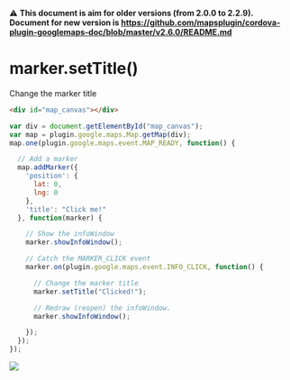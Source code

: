:warning: **This document is aim for older versions (from 2.0.0 to 2.2.9).
Document for new version is https://github.com/mapsplugin/cordova-plugin-googlemaps-doc/blob/master/v2.6.0/README.md**

# marker.setTitle()

Change the marker title

```html
<div id="map_canvas"></div>
```

```js
var div = document.getElementById("map_canvas");
var map = plugin.google.maps.Map.getMap(div);
map.one(plugin.google.maps.event.MAP_READY, function() {

  // Add a marker
  map.addMarker({
    'position': {
      lat: 0,
      lng: 0
    },
    'title': "Click me!"
  }, function(marker) {

    // Show the infoWindow
    marker.showInfoWindow();

    // Catch the MARKER_CLICK event
    marker.on(plugin.google.maps.event.INFO_CLICK, function() {

      // Change the marker title
      marker.setTitle("Clicked!");

      // Redraw (reopen) the infoWindow.
      marker.showInfoWindow();

    });
  });
});
```

![](image.gif)
